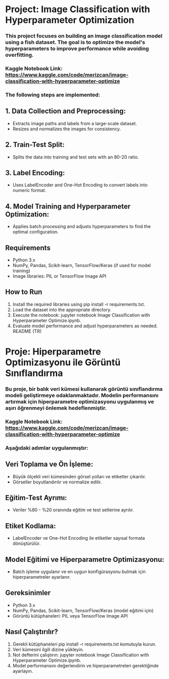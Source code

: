 # Project: Image Classification with Hyperparameter Optimization
### This project focuses on building an image classification model using a fish dataset. The goal is to optimize the model's hyperparameters to improve performance while avoiding overfitting. 
### Kaggle Notebook Link: https://www.kaggle.com/code/merizcan/image-classification-with-hyperparameter-optimize
### The following steps are implemented:

## 1. Data Collection and Preprocessing:

* Extracts image paths and labels from a large-scale dataset.
* Resizes and normalizes the images for consistency.
## 2. Train-Test Split:

* Splits the data into training and test sets with an 80-20 ratio.
## 3. Label Encoding:

* Uses LabelEncoder and One-Hot Encoding to convert labels into numeric format.
## 4. Model Training and Hyperparameter Optimization:

* Applies batch processing and adjusts hyperparameters to find the optimal configuration.
## Requirements
* Python 3.x
* NumPy, Pandas, Scikit-learn, TensorFlow/Keras (if used for model training)
* Image libraries: PIL or TensorFlow Image API
## How to Run
1. Install the required libraries using pip install -r requirements.txt.
2. Load the dataset into the appropriate directory.
3. Execute the notebook: jupyter notebook Image Classification with Hyperparameter Optimize.ipynb.
4. Evaluate model performance and adjust hyperparameters as needed.
README (TR)
# Proje: Hiperparametre Optimizasyonu ile Görüntü Sınıflandırma
### Bu proje, bir balık veri kümesi kullanarak görüntü sınıflandırma modeli geliştirmeye odaklanmaktadır. Modelin performansını artırmak için hiperparametre optimizasyonu uygulanmış ve aşırı öğrenmeyi önlemek hedeflenmiştir. 
### Kaggle Notebook Link: https://www.kaggle.com/code/merizcan/image-classification-with-hyperparameter-optimize
### Aşağıdaki adımlar uygulanmıştır:

## Veri Toplama ve Ön İşleme:

* Büyük ölçekli veri kümesinden görsel yolları ve etiketler çıkarılır.
* Görseller boyutlandırılır ve normalize edilir.
## Eğitim-Test Ayrımı:

* Veriler %80 - %20 oranında eğitim ve test setlerine ayrılır.
## Etiket Kodlama:

* LabelEncoder ve One-Hot Encoding ile etiketler sayısal formata dönüştürülür.
## Model Eğitimi ve Hiperparametre Optimizasyonu:

* Batch işleme uygulanır ve en uygun konfigürasyonu bulmak için hiperparametreler ayarlanır.
## Gereksinimler
* Python 3.x
* NumPy, Pandas, Scikit-learn, TensorFlow/Keras (model eğitimi için)
* Görüntü kütüphaneleri: PIL veya TensorFlow Image API
## Nasıl Çalıştırılır?
1. Gerekli kütüphaneleri pip install -r requirements.txt komutuyla kurun.
2. Veri kümesini ilgili dizine yükleyin.
3. Not defterini çalıştırın: jupyter notebook Image Classification with Hyperparameter Optimize.ipynb.
4. Model performansını değerlendirin ve hiperparametreleri gerektiğinde ayarlayın.
